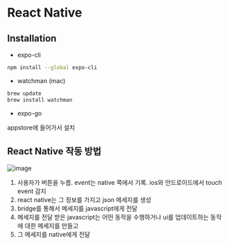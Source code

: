 # React Native

## Installation

- expo-cli

```bash
npm install --global expo-cli
```

- watchman (mac)

```bash
brew update
brew install watchman
```

- expo-go 

appstore에 들어가서 설치

## React Native 작동 방법

![image](https://github.com/hyunwoomemo/react_native_start/assets/105469077/22954f8d-968b-46a9-8b35-97d19022f15c)

1. 사용자가 버튼을 누름. event는 native 쪽에서 기록. ios와 안드로이드에서 touch event 감지
2. react native는 그 정보를 가지고 json 메세지를 생성
3. bridge를 통해서 메세지를 javascript에게 전달
4. 메세지를 전달 받은 javascript는 어떤 동작을 수행하거나 ui를 업데이트하는 동작에 대한 메세지를 만들고
5. 그 메세지를 native에게 전달